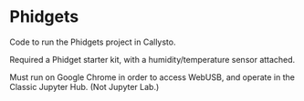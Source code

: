 # Phidgets
Code to run the Phidgets project in Callysto.

Required a Phidget starter kit, with a humidity/temperature sensor attached. 

Must run on Google Chrome in order to access WebUSB, and operate in the Classic Jupyter Hub. (Not Jupyter Lab.)
